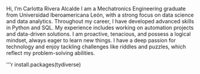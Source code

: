  Hi, I’m Carlotta Rivera Alcalde
I am a Mechatronics Engineering graduate from Universidad Iberoamericana León, with a strong focus on data science and data analytics. Throughout my career, I have developed advanced skills in Python and SQL. My experience includes working on automation projects and data-driven solutions.
I am proactive, tenacious, and possess a logical mindset, always eager to learn new things. I have a deep passion for technology and enjoy tackling challenges like riddles and puzzles, which reflect my problem-solving abilities.

<!---
CarlottaRA/CarlottaRA is a ✨ special ✨ repository because its `README.md` (this file) appears on your GitHub profile.
You can click the Preview link to take a look at your changes.
--->

'''r
install.packages(tydiverse)
